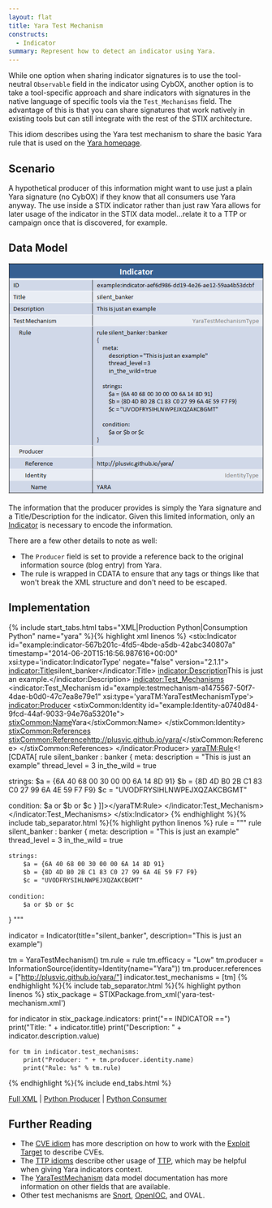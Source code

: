 ```yaml
---
layout: flat
title: Yara Test Mechanism
constructs:
  - Indicator
summary: Represent how to detect an indicator using Yara.
---
```


While one option when sharing indicator signatures is to use the tool-neutral `Observable` field in the indicator using CybOX, another option is to take a tool-specific approach and share indicators with signatures in the native language of specific tools via the `Test_Mechanisms` field. The advantage of this is that you can share signatures that work natively in existing tools but can still integrate with the rest of the STIX architecture.

This idiom describes using the Yara test mechanism to share the basic Yara rule that is used on the [Yara homepage](http://plusvic.github.io/yara/).

## Scenario

A hypothetical producer of this information might want to use just a plain Yara signature (no CybOX) if they know that all consumers use Yara anyway. The use inside a STIX indicator rather than just raw Yara allows for later usage of the indicator in the STIX data model...relate it to a TTP or campaign once that is discovered, for example.

## Data Model

<img src="diagram.png" alt="Yara Test Mechanism" class="aside-text" />

The information that the producer provides is simply the Yara signature and a Title/Description for the indicator. Given this limited information, only an [Indicator](/data-model/{{site.current_version}}/indicator/IndicatorType) is necessary to encode the information.

There are a few other details to note as well:

* The `Producer` field is set to provide a reference back to the original information source (blog entry) from Yara.
* The rule is wrapped in CDATA to ensure that any tags or things like that won't break the XML structure and don't need to be escaped.

## Implementation

{% include start_tabs.html tabs="XML|Production Python|Consumption Python" name="yara" %}{% highlight xml linenos %}
<stix:Indicator id="example:indicator-567b201c-4fd5-4bde-a5db-42abc340807a" timestamp="2014-06-20T15:16:56.987616+00:00" xsi:type='indicator:IndicatorType' negate="false" version="2.1.1">
    <indicator:Title>silent_banker</indicator:Title>
    <indicator:Description>This is just an example.</indicator:Description>
    <indicator:Test_Mechanisms>
        <indicator:Test_Mechanism id="example:testmechanism-a1475567-50f7-4dae-b0d0-47c7ea8e79e1" xsi:type='yaraTM:YaraTestMechanismType'>
            <indicator:Producer>
                <stixCommon:Identity id="example:Identity-a0740d84-9fcd-44af-9033-94e76a53201e">
                    <stixCommon:Name>Yara</stixCommon:Name>
                </stixCommon:Identity>
                <stixCommon:References>
                    <stixCommon:Reference>http://plusvic.github.io/yara/</stixCommon:Reference>
                </stixCommon:References>
            </indicator:Producer>
            <yaraTM:Rule><![CDATA[
rule silent_banker : banker
{
meta:
description = "This is just an example"
thread_level = 3
in_the_wild = true

strings:
$a = {6A 40 68 00 30 00 00 6A 14 8D 91}
$b = {8D 4D B0 2B C1 83 C0 27 99 6A 4E 59 F7 F9}
$c = "UVODFRYSIHLNWPEJXQZAKCBGMT"

condition:
$a or $b or $c
}
]]></yaraTM:Rule>
        </indicator:Test_Mechanism>
    </indicator:Test_Mechanisms>
</stix:Indicator>
{% endhighlight %}{% include tab_separator.html %}{% highlight python linenos %}
rule = """
rule silent_banker : banker
{
    meta:
        description = "This is just an example"
        thread_level = 3
        in_the_wild = true

    strings:
        $a = {6A 40 68 00 30 00 00 6A 14 8D 91}
        $b = {8D 4D B0 2B C1 83 C0 27 99 6A 4E 59 F7 F9}
        $c = "UVODFRYSIHLNWPEJXQZAKCBGMT"

    condition:
        $a or $b or $c
}
"""

indicator = Indicator(title="silent_banker", description="This is just an example")

tm = YaraTestMechanism()
tm.rule = rule
tm.efficacy = "Low"
tm.producer = InformationSource(identity=Identity(name="Yara"))
tm.producer.references = ["http://plusvic.github.io/yara/"]
indicator.test_mechanisms = [tm]
{% endhighlight %}{% include tab_separator.html %}{% highlight python linenos %}
stix_package = STIXPackage.from_xml('yara-test-mechanism.xml')

for indicator in stix_package.indicators:
    print("== INDICATOR ==")
    print("Title: " + indicator.title)
    print("Description: " + indicator.description.value)

    for tm in indicator.test_mechanisms:
        print("Producer: " + tm.producer.identity.name)
        print("Rule: %s" % tm.rule)
{% endhighlight %}{% include end_tabs.html %}

[Full XML](yara-test-mechanism.xml) | [Python Producer](yara-test-mechanism-producer.py) | [Python Consumer](yara-test-mechanism-consumer.py)

## Further Reading

* The [CVE idiom](../cve) has more description on how to work with the [Exploit Target](/data-model/{{site.current_version}}/et/ExploitTargetType) to describe CVEs.
* The [TTP idioms](../#ttp) describe other usage of [TTP](/data-model/{{site.current_version}}/ttp/TTPType), which may be helpful when giving Yara indicators context.
* The [YaraTestMechanism](/data-model/{{site.current_version}}/yaraTM/YaraTestMechanismType) data model documentation has more information on other fields that are available.
* Other test mechanisms are [Snort](../snort-test-mechanism), [OpenIOC](../openioc-test-mechanism), and OVAL.
